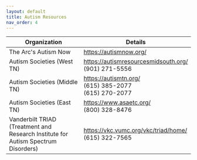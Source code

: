 ```yaml
---
layout: default
title: Autism Resources
nav_order: 4
---
```


| Organization | Details |
|---|---|
| The Arc's Autism Now | <https://autismnow.org/> |
| Autism Societies (West TN) | <https://autismresourcesmidsouth.org/><br>(901) 271-5556 |
| Autism Societies (Middle TN) | <https://autismtn.org/><br>(615) 385-2077<br>(615) 270-2077 |
| Autism Societies (East TN) | <https://www.asaetc.org/><br>(800) 328-8476 |
| Vanderbilt TRIAD (Treatment and Research Institute for Autism Spectrum Disorders) | <https://vkc.vumc.org/vkc/triad/home/><br>(615) 322-7565 |
